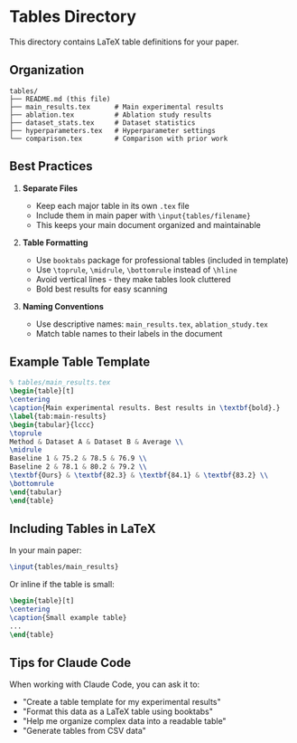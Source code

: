 # Tables Directory

This directory contains LaTeX table definitions for your paper.

## Organization

```
tables/
├── README.md (this file)
├── main_results.tex      # Main experimental results
├── ablation.tex          # Ablation study results
├── dataset_stats.tex     # Dataset statistics
├── hyperparameters.tex   # Hyperparameter settings
└── comparison.tex        # Comparison with prior work
```

## Best Practices

1. **Separate Files**
   - Keep each major table in its own `.tex` file
   - Include them in main paper with `\input{tables/filename}`
   - This keeps your main document organized and maintainable

2. **Table Formatting**
   - Use `booktabs` package for professional tables (included in template)
   - Use `\toprule`, `\midrule`, `\bottomrule` instead of `\hline`
   - Avoid vertical lines - they make tables look cluttered
   - Bold best results for easy scanning

3. **Naming Conventions**
   - Use descriptive names: `main_results.tex`, `ablation_study.tex`
   - Match table names to their labels in the document

## Example Table Template

```latex
% tables/main_results.tex
\begin{table}[t]
\centering
\caption{Main experimental results. Best results in \textbf{bold}.}
\label{tab:main-results}
\begin{tabular}{lccc}
\toprule
Method & Dataset A & Dataset B & Average \\
\midrule
Baseline 1 & 75.2 & 78.5 & 76.9 \\
Baseline 2 & 78.1 & 80.2 & 79.2 \\
\textbf{Ours} & \textbf{82.3} & \textbf{84.1} & \textbf{83.2} \\
\bottomrule
\end{tabular}
\end{table}
```

## Including Tables in LaTeX

In your main paper:
```latex
\input{tables/main_results}
```

Or inline if the table is small:
```latex
\begin{table}[t]
\centering
\caption{Small example table}
...
\end{table}
```

## Tips for Claude Code

When working with Claude Code, you can ask it to:
- "Create a table template for my experimental results"
- "Format this data as a LaTeX table using booktabs"
- "Help me organize complex data into a readable table"
- "Generate tables from CSV data"

